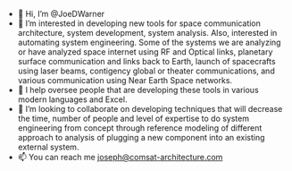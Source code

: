 - 👋 Hi, I’m @JoeDWarner
- 👀 I’m interested in developing new tools for space communication architecture, system development, system analysis. Also, interested in automating system engineering. Some of the systems we are analyzing or have analyzed space internet using RF and Optical links, planetary surface communication and links back to Earth, launch of spacecrafts using laser beams, contigency global or theater communications, and various communication using Near Earth Space networks.
- 🌱 I help oversee people that are developing these tools in various modern languages and Excel. 
- 💞️ I’m looking to collaborate on developing techniques that will decrease the time, number of people and level of expertise to do system engineering from concept through reference modeling of different approach to analysis of plugging a new component into an existing external system.
- 📫 You can reach me joseph@comsat-architecture.com

<!---
JoeDWarner/JoeDWarner is a ✨ special ✨ repository because its `README.md` (this file) appears on your GitHub profile.
You can click the Preview link to take a look at your changes.
--->

